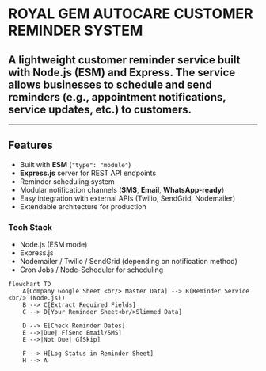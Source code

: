 # ROYAL GEM AUTOCARE CUSTOMER REMINDER SYSTEM

## A lightweight customer reminder service built with Node.js (ESM) and Express. The service allows businesses to schedule and send reminders (e.g., appointment notifications, service updates, etc.) to customers.

--- 

## Features  
- Built with **ESM** (`"type": "module"`)  
- **Express.js** server for REST API endpoints  
- Reminder scheduling system  
- Modular notification channels (**SMS**, **Email**, **WhatsApp-ready**)  
- Easy integration with external APIs (Twilio, SendGrid, Nodemailer)  
- Extendable architecture for production 

### Tech Stack
- Node.js (ESM mode)
- Express.js
- Nodemailer / Twilio / SendGrid (depending on notification method)
- Cron Jobs / Node-Scheduler for scheduling

```mermaid
flowchart TD
    A[Company Google Sheet <br/> Master Data] --> B(Reminder Service <br/> (Node.js))
    B --> C[Extract Required Fields]
    C --> D[Your Reminder Sheet<br/>Slimmed Data]

    D --> E[Check Reminder Dates]
    E -->|Due| F[Send Email/SMS]
    E -->|Not Due| G[Skip]

    F --> H[Log Status in Reminder Sheet]
    H --> A

```